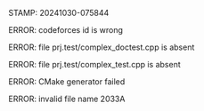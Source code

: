 STAMP: 20241030-075844
ERROR: codeforces id is wrong
ERROR: file prj.test/complex_doctest.cpp is absent
ERROR: file prj.test/complex_test.cpp is absent
ERROR: CMake generator failed
ERROR: invalid file name 2033A
